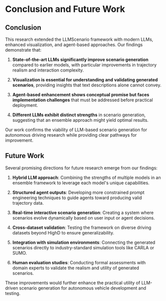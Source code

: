 # Conclusion and Future Work

## Conclusion

This research extended the LLMScenario framework with modern LLMs, enhanced visualization, and agent-based approaches. Our findings demonstrate that:

1. **State-of-the-art LLMs significantly improve scenario generation** compared to earlier models, with particular improvements in trajectory realism and interaction complexity.

2. **Visualization is essential for understanding and validating generated scenarios**, providing insights that text descriptions alone cannot convey.

3. **Agent-based enhancement shows conceptual promise but faces implementation challenges** that must be addressed before practical deployment.

4. **Different LLMs exhibit distinct strengths** in scenario generation, suggesting that an ensemble approach might yield optimal results.

Our work confirms the viability of LLM-based scenario generation for autonomous driving research while providing clear pathways for improvement.

## Future Work

Several promising directions for future research emerge from our findings:

1. **Hybrid LLM approach**: Combining the strengths of multiple models in an ensemble framework to leverage each model's unique capabilities.

2. **Structured agent outputs**: Developing more constrained prompt engineering techniques to guide agents toward producing valid trajectory data.

3. **Real-time interactive scenario generation**: Creating a system where scenarios evolve dynamically based on user input or agent decisions.

4. **Cross-dataset validation**: Testing the framework on diverse driving datasets beyond HighD to ensure generalizability.

5. **Integration with simulation environments**: Connecting the generated scenarios directly to industry-standard simulation tools like CARLA or SUMO.

6. **Human evaluation studies**: Conducting formal assessments with domain experts to validate the realism and utility of generated scenarios.

These improvements would further enhance the practical utility of LLM-driven scenario generation for autonomous vehicle development and testing.
